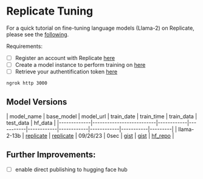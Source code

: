 # Replicate Tuning

For a quick tutorial on fine-tuning language models (Llama-2) on Replicate, please see the [following](https://replicate.com/docs/guides/fine-tune-a-language-model). 

Requirements: 

- [ ] Register an account with Replicate [here](https://replicate.com/)
- [ ] Create a model instance to perform training on [here](https://replicate.com/create)
- [ ] Retrieve your authentification token [here](https://replicate.com/account/api-tokens)

`ngrok http 3000`

## Model Versions

| model_name  | base_model | model_url | train_date | train_time | train_data | test_data | hf_data |
|-------------|--------------------------|------------|-----------|------------|------------|------------|-----------|---------|
| llama-2-13b | [replicate][base_model_link] | [replicate][model_url_link] | 09/26/23  | 0sec      | [gist][train_data_link] | [gist][test_data_link] | [hf_repo][hf_repo_link] |

[base_model_link]: https://replicate.com/meta/llama-2-13b/versions/078d7a002387bd96d93b0302a4c03b3f15824b63104034bfa943c63a8f208c38
[model_url_link]: https://replicate.com/denverbaumgartner/llama-2-7b-sql
[train_data_link]: https://gist.githubusercontent.com/denverbaumgartner/ab65ea8d80dd1d7a49cb142c345ee8b3/raw/a6bae0b89b0cd6e3e3a8f00f55a67ff9bb1658e0/training_data_llama_13b_1_0_0.jsonl
[test_data_link]: https://gist.githubusercontent.com/denverbaumgartner/54d5522e9b6a4dbfb5ea3b24d2a682ae/raw/40ef986eab9a0332e0829ac484e1c04fc6189159/testing_data_llama_13b_1_0_0.jsonl
[hf_repo_link]: https://huggingface.co/datasets/alagaesia/auto-sql-create-context/tree/main

## Further Improvements: 
- [ ] enable direct publishing to hugging face hub 